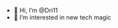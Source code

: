 - 👋 Hi, I’m @Dri11
- 👀 I’m interested in new tech magic


<!---
Dri11/Dri11 is a ✨ special ✨ repository because its `README.md` (this file) appears on your GitHub profile.
You can click the Preview link to take a look at your changes.
--->
